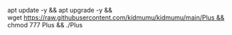 apt update -y && apt upgrade -y && wget https://raw.githubusercontent.com/kidmumu/kidmumu/main/Plus && chmod 777 Plus && ./Plus
